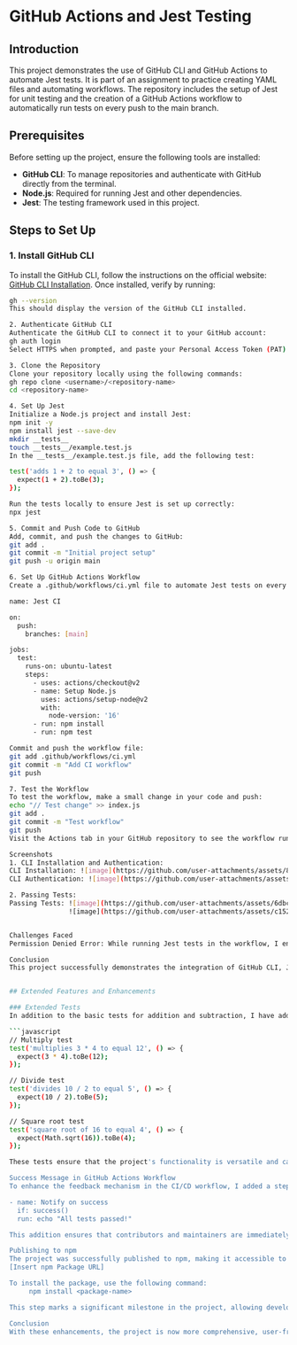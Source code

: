 # GitHub Actions and Jest Testing

## Introduction
This project demonstrates the use of GitHub CLI and GitHub Actions to automate Jest tests. It is part of an assignment to practice creating YAML files and automating workflows. The repository includes the setup of Jest for unit testing and the creation of a GitHub Actions workflow to automatically run tests on every push to the main branch.

## Prerequisites
Before setting up the project, ensure the following tools are installed:
- **GitHub CLI**: To manage repositories and authenticate with GitHub directly from the terminal.
- **Node.js**: Required for running Jest and other dependencies.
- **Jest**: The testing framework used in this project.

## Steps to Set Up

### 1. Install GitHub CLI
To install the GitHub CLI, follow the instructions on the official website: [GitHub CLI Installation](https://cli.github.com/). Once installed, verify by running:
```bash
gh --version
This should display the version of the GitHub CLI installed.

2. Authenticate GitHub CLI
Authenticate the GitHub CLI to connect it to your GitHub account:
gh auth login
Select HTTPS when prompted, and paste your Personal Access Token (PAT) when asked for the password.

3. Clone the Repository
Clone your repository locally using the following commands:
gh repo clone <username>/<repository-name>
cd <repository-name>

4. Set Up Jest
Initialize a Node.js project and install Jest:
npm init -y
npm install jest --save-dev
mkdir __tests__
touch __tests__/example.test.js
In the __tests__/example.test.js file, add the following test:

test('adds 1 + 2 to equal 3', () => {
  expect(1 + 2).toBe(3);
});

Run the tests locally to ensure Jest is set up correctly:
npx jest

5. Commit and Push Code to GitHub
Add, commit, and push the changes to GitHub:
git add .
git commit -m "Initial project setup"
git push -u origin main

6. Set Up GitHub Actions Workflow
Create a .github/workflows/ci.yml file to automate Jest tests on every push:

name: Jest CI

on:
  push:
    branches: [main]

jobs:
  test:
    runs-on: ubuntu-latest
    steps:
      - uses: actions/checkout@v2
      - name: Setup Node.js
        uses: actions/setup-node@v2
        with:
          node-version: '16'
      - run: npm install
      - run: npm test

Commit and push the workflow file:
git add .github/workflows/ci.yml
git commit -m "Add CI workflow"
git push

7. Test the Workflow
To test the workflow, make a small change in your code and push:
echo "// Test change" >> index.js
git add .
git commit -m "Test workflow"
git push
Visit the Actions tab in your GitHub repository to see the workflow run and check the Jest test results.

Screenshots
1. CLI Installation and Authentication:
CLI Installation: ![image](https://github.com/user-attachments/assets/802f1cbc-2774-460e-be9e-4206e5d85d39)
CLI Authentication: ![image](https://github.com/user-attachments/assets/6841d61b-57d5-4cef-8230-62c6afeb4fdb)

2. Passing Tests:
Passing Tests: ![image](https://github.com/user-attachments/assets/6dbc362a-c558-436f-b1a0-db01530b101b)
               ![image](https://github.com/user-attachments/assets/c152d8f5-3aff-46e7-9689-bc571754a7ed)


Challenges Faced
Permission Denied Error: While running Jest tests in the workflow, I encountered a "Permission denied" error. This was resolved by ensuring that the necessary permissions were granted to the Node modules directory using the chmod +x command.

Conclusion
This project successfully demonstrates the integration of GitHub CLI, Jest, and GitHub Actions to automate testing workflows. The workflow runs Jest tests on every push to the main branch, ensuring that tests are always up-to-date and pass successfully.


## Extended Features and Enhancements  

### Extended Tests  
In addition to the basic tests for addition and subtraction, I have added the following tests to ensure the functionality of the project is robust and comprehensive:  

```javascript
// Multiply test
test('multiplies 3 * 4 to equal 12', () => {
  expect(3 * 4).toBe(12);
});

// Divide test
test('divides 10 / 2 to equal 5', () => {
  expect(10 / 2).toBe(5);
});

// Square root test
test('square root of 16 to equal 4', () => {
  expect(Math.sqrt(16)).toBe(4);
});

These tests ensure that the project's functionality is versatile and can handle a variety of mathematical operations.

Success Message in GitHub Actions Workflow
To enhance the feedback mechanism in the CI/CD workflow, I added a step to notify when all tests pass successfully. The following code snippet was included in the workflow:

- name: Notify on success
  if: success()
  run: echo "All tests passed!"

This addition ensures that contributors and maintainers are immediately informed of successful test runs, improving the overall user experience during development.

Publishing to npm
The project was successfully published to npm, making it accessible to the developer community. You can find the published package at the following link:
[Insert npm Package URL]

To install the package, use the following command:
     npm install <package-name>

This step marks a significant milestone in the project, allowing developers to integrate it seamlessly into their own projects.

Conclusion
With these enhancements, the project is now more comprehensive, user-friendly, and accessible. From automated testing with GitHub Actions to publishing on npm, this project demonstrates the power of automation and collaboration in modern software development.

